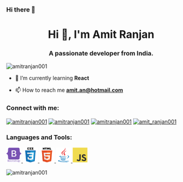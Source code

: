 ### Hi there 👋

<h1 align="center">Hi 👋, I'm Amit Ranjan</h1>
<h3 align="center">A passionate developer from India.</h3>

<p align="left"> <img src="https://komarev.com/ghpvc/?username=amitranjan001&label=Profile%20views&color=0e75b6&style=flat" alt="amitranjan001" /> </p>

- 🌱 I’m currently learning **React**

- 📫 How to reach me **amit.an@hotmail.com**

<h3 align="left">Connect with me:</h3>
<p align="left">
<a href="https://linkedin.com/in/amitranjan001" target="blank"><img align="center" src="https://raw.githubusercontent.com/rahuldkjain/github-profile-readme-generator/master/src/images/icons/Social/linked-in-alt.svg" alt="amitranjan001" height="30" width="40" /></a>
<a href="https://instagram.com/amitranjan001" target="blank"><img align="center" src="https://raw.githubusercontent.com/rahuldkjain/github-profile-readme-generator/master/src/images/icons/Social/instagram.svg" alt="amitranjan001" height="30" width="40" /></a>
<a href="https://www.codechef.com/users/amitranjan001" target="blank"><img align="center" src="https://cdn.jsdelivr.net/npm/simple-icons@3.1.0/icons/codechef.svg" alt="amitranjan001" height="30" width="40" /></a>
<a href="https://www.leetcode.com/amit_ranjan001" target="blank"><img align="center" src="https://raw.githubusercontent.com/rahuldkjain/github-profile-readme-generator/master/src/images/icons/Social/leet-code.svg" alt="amit_ranjan001" height="30" width="40" /></a>
</p>

<h3 align="left">Languages and Tools:</h3>
<p align="left"> <a href="https://getbootstrap.com" target="_blank" rel="noreferrer"> <img src="https://raw.githubusercontent.com/devicons/devicon/master/icons/bootstrap/bootstrap-plain-wordmark.svg" alt="bootstrap" width="40" height="40"/> </a> <a href="https://www.w3schools.com/css/" target="_blank" rel="noreferrer"> <img src="https://raw.githubusercontent.com/devicons/devicon/master/icons/css3/css3-original-wordmark.svg" alt="css3" width="40" height="40"/> </a> <a href="https://www.w3.org/html/" target="_blank" rel="noreferrer"> <img src="https://raw.githubusercontent.com/devicons/devicon/master/icons/html5/html5-original-wordmark.svg" alt="html5" width="40" height="40"/> </a> <a href="https://www.java.com" target="_blank" rel="noreferrer"> <img src="https://raw.githubusercontent.com/devicons/devicon/master/icons/java/java-original.svg" alt="java" width="40" height="40"/> </a> <a href="https://developer.mozilla.org/en-US/docs/Web/JavaScript" target="_blank" rel="noreferrer"> <img src="https://raw.githubusercontent.com/devicons/devicon/master/icons/javascript/javascript-original.svg" alt="javascript" width="40" height="40"/> </a> </p>

<p><img align="center" src="https://github-readme-stats.vercel.app/api/top-langs?username=amitranjan001&show_icons=true&locale=en&layout=compact" alt="amitranjan001" /></p>
